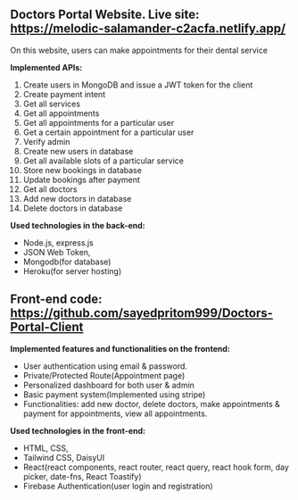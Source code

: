 ## Doctors Portal Website. Live site: https://melodic-salamander-c2acfa.netlify.app/

On this website, users can make appointments for their dental service

**Implemented APIs:**
1. Create users in MongoDB and issue a JWT token for the client
2. Create payment intent
3. Get all services
4. Get all appointments
5. Get all appointments for a particular user
6. Get a certain appointment for a particular user
7. Verify admin
8. Create new users in database
9. Get all available slots of a particular service
10. Store new bookings in database
11. Update bookings after payment
12. Get all doctors
13. Add new doctors in database
14. Delete doctors in database

**Used technologies in the back-end:**
* Node.js, express.js
* JSON Web Token,
* Mongodb(for database)
* Heroku(for server hosting)


## Front-end code: https://github.com/sayedpritom999/Doctors-Portal-Client

**Implemented features and functionalities on the frontend:**
* User authentication using email & password. 
* Private/Protected Route(Appointment page)
* Personalized dashboard for both user & admin
* Basic payment system(Implemented using stripe) 
* Functionalities: add new doctor, delete doctors, make appointments & payment for appointments, view all appointments. 

**Used technologies in the front-end:**
* HTML, CSS, 
* Tailwind CSS, DaisyUI
* React(react components, react router, react query, react hook form, day picker, date-fns, React Toastify)
* Firebase Authentication(user login and registration)

